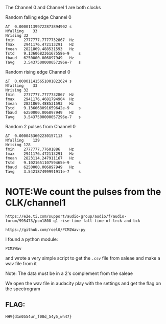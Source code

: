 The Channel 0 and Channel 1 are both clocks

Random falling edge Channel 0

```
ΔT	0.000011399722873894902	s
Nfalling	33	
Nrising	32	
fmin	2777777.7777732867	Hz
fmax	2941176.472113291	Hz
fmean	2821869.488531593	Hz
Tstd	9.136068236167558e-9	s
fbaud	6250000.006897949	Hz
Tavg	3.5437500000057296e-7	s
```

Random rising edge Channel 0

```
ΔT	0.000011415651001822624	s
Nfalling	33	
Nrising	32	
fmin	2777777.7777732867	Hz
fmax	2941176.4681794904	Hz
fmean	2821869.488531593	Hz
Tstd	9.136068091659642e-9	s
fbaud	6250000.006897949	Hz
Tavg	3.5437500000057296e-7	s

```

Random 2 pulses from Channel 0

```
ΔT	0.0000453602230157113	s
Nfalling	129	
Nrising	128	
fmin	2777777.77601886	Hz
fmax	2941176.472113291	Hz
fmean	2823114.247911167	Hz
Tstd	9.102165110759465e-9	s
fbaud	6250000.006897949	Hz
Tavg	3.542187499991911e-7	s

```

# NOTE:We count the pulses from the CLK/channel1

```
https://e2e.ti.com/support/audio-group/audio/f/audio-forum/995473/pcm1808-q1-rise-time-fall-time-of-lrck-and-bck
```

```
https://github.com/roel0/PCM2Wav-py
```

I found a python module:

```PCM2Wav```

and wrote a very simple script to get the ```.csv``` file from saleae and make a wav file from it

Note: The data must be in a 2's complement from the saleae

We open the wav file in audacity play with the settings and get the flag on the spectrogram

## FLAG: ##

```HHV{d1n0554ur_f00d_54y5_wh47}```
